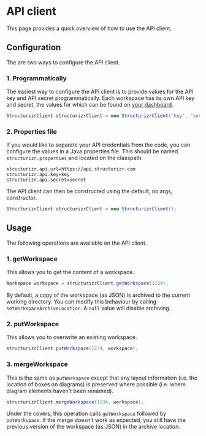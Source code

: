 # API client

This page provides a quick overview of how to use the API client.

## Configuration

The are two ways to configure the API client.

### 1. Programmatically

The easiest way to configure the API client is to provide values for the API key and API secret programmatically. Each workspace has its own API key and secret, the values for which can be found on [your dashboard](https://structurizr.com/dashboard).

```java
StructurizrClient structurizrClient = new StructurizrClient("key", "secret");
```

### 2. Properties file

If you would like to separate your API credentials from the code, you can configure the values in a Java properties file. This should be named ```structurizr.properties``` and located on the classpath.

```
structurizr.api.url=https://api.structurizr.com
structurizr.api.key=key
structurizr.api.secret=secret
```

The API client can then be constructed using the default, no args, constructor.

```java
StructurizrClient structurizrClient = new StructurizrClient();
```

## Usage

The following operations are available on the API client.

### 1. getWorkspace

This allows you to get the content of a workspace.

```java
Workspace workspace = structurizrClient.getWorkspace(1234);
```

By default, a copy of the workspace (as JSON) is archived to the current working directory. You can modify this behaviour by calling ```setWorkspaceArchiveLocation```. A ```null``` value will disable archiving.

### 2. putWorkspace

This allows you to overwrite an existing workspace.

```java
structurizrClient.putWorkspace(1234, workspace);
```

### 3. mergeWorkspace

This is the same as ```putWorkspace``` except that any layout information (i.e. the location of boxes on diagrams) is preserved where possible (i.e. where diagram elements haven't been renamed).

```java
structurizrClient.mergeWorkspace(1234, workspace);
```

Under the covers, this operation calls ```getWorkspace``` followed by ```putWorkspace```. If the merge doesn't work as expected, you still have the previous version of the workspace (as JSON) in the archive location.